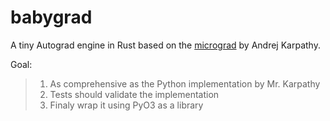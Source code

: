 # babygrad

A tiny Autograd engine in Rust based on the [micrograd](https://www.youtube.com/watch?v=VMj-3S1tku0) by Andrej Karpathy.

Goal:
 > 1. As comprehensive as the Python implementation by Mr. Karpathy
 > 2. Tests should validate the implementation
 > 3. Finaly wrap it using PyO3 as a library